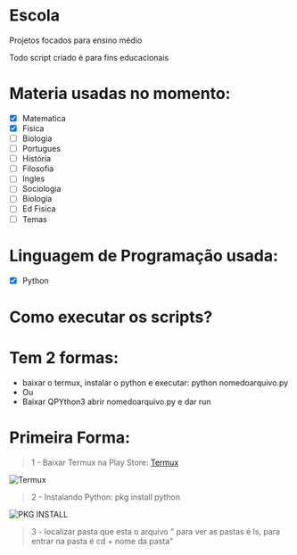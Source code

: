 # Escola
Projetos focados para ensino médio


Todo script criado é para fins educacionais

# Materia usadas no momento:
- [X] Matematica 
- [X] Fisica
- [ ] Biologia
- [ ] Portugues
- [ ] História
- [ ] Filosofia
- [ ] Ingles
- [ ] Sociologia
- [ ] Biologia
- [ ] Ed Fisica
- [ ] Temas

# Linguagem de Programação usada:

- [X] Python 

# Como executar os scripts?
# Tem 2 formas:
- baixar o termux, instalar o python e executar: python nomedoarquivo.py
- Ou 
- Baixar QPYthon3 abrir nomedoarquivo.py e dar run

# Primeira Forma:
 
> 1 - Baixar Termux na Play Store: <a href="https://play.google.com/store/apps/details?id=com.termux">Termux</a>

![Termux](https://user-images.githubusercontent.com/47020935/61100859-088e9380-a43e-11e9-9908-2949a3ad9197.jpg)

> 2 - Instalando Python: pkg install python

![PKG INSTALL](https://user-images.githubusercontent.com/47020935/61100875-16dcaf80-a43e-11e9-9d0c-d9bc6ab44d89.jpg)

> 3 - localizar pasta que esta o arquivo " para ver as pastas é ls, para entrar na pasta é cd + nome da pasta"









